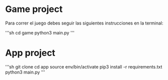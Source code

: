 # Game project

Para correr el juego debes seguir las siguientes instrucciones en la terminal:

'''sh
cd game 
python3 main.py
'''

# App project

'''sh
git clone
cd app
source env/bin/activate
pip3 install -r requirements.txt
python3 main.py
'''